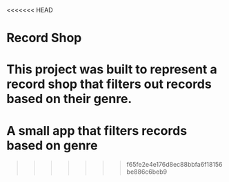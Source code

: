 <<<<<<< HEAD
# Record Shop

This project was built to represent a record shop that filters out records based on their genre.
=======
# A small app that filters records based on genre
>>>>>>> f65fe2e4e176d8ec88bbfa6f18156be886c6beb9
